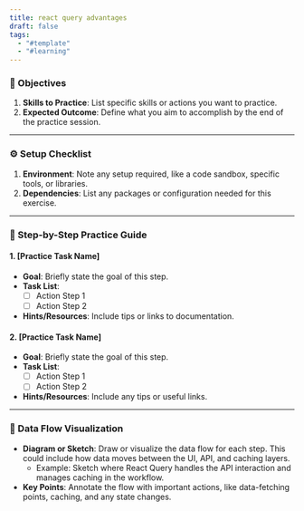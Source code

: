 ```yaml
---
title: react query advantages
draft: false
tags:
  - "#template"
  - "#learning"
---
```

### 📝 Objectives

1. **Skills to Practice**: List specific skills or actions you want to practice.
2. **Expected Outcome**: Define what you aim to accomplish by the end of the practice session.

---

### ⚙️ Setup Checklist

1. **Environment**: Note any setup required, like a code sandbox, specific tools, or libraries.
2. **Dependencies**: List any packages or configuration needed for this exercise.

---

### 🧩 Step-by-Step Practice Guide

#### 1. [Practice Task Name]

- **Goal**: Briefly state the goal of this step.
- **Task List**:
    - [ ]  Action Step 1
    - [ ]  Action Step 2
- **Hints/Resources**: Include tips or links to documentation.

#### 2. [Practice Task Name]

- **Goal**: Briefly state the goal of this step.
- **Task List**:
    - [ ]  Action Step 1
    - [ ]  Action Step 2
- **Hints/Resources**: Include any tips or useful links.

---

### 🔄 Data Flow Visualization

- **Diagram or Sketch**: Draw or visualize the data flow for each step. This could include how data moves between the UI, API, and caching layers.
    - Example: Sketch where React Query handles the API interaction and manages caching in the workflow.
- **Key Points**: Annotate the flow with important actions, like data-fetching points, caching, and any state changes.
